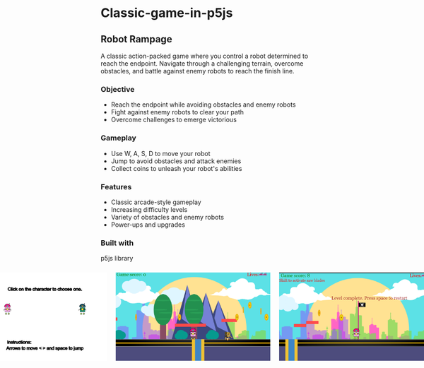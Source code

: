 <div class="game-description">
  <h1>Classic-game-in-p5js</h1>
  <h2>Robot Rampage</h2>
  <p>A classic action-packed game where you control a robot determined to reach the endpoint. Navigate through a challenging terrain, overcome obstacles, and battle against enemy robots to reach the finish line.</p>
  <h3>Objective</h3>
  <ul>
    <li>Reach the endpoint while avoiding obstacles and enemy robots</li>
    <li>Fight against enemy robots to clear your path</li>
    <li>Overcome challenges to emerge victorious</li>
  </ul>
  <h3>Gameplay</h3>
  <ul>
    <li>Use W, A, S, D to move your robot</li>
    <li>Jump to avoid obstacles and attack enemies</li>
    <li>Collect coins to unleash your robot's abilities</li>
  </ul>
  <h3>Features</h3>
  <ul>
    <li>Classic arcade-style gameplay</li>
    <li>Increasing difficulty levels</li>
    <li>Variety of obstacles and enemy robots</li>
    <li>Power-ups and upgrades</li>
  </ul>
  <h3>Built with</h3>
  <p>p5js library</p>
</div>

<div style="display: flex; flex-wrap: nowrap; justify-content: center;">
  <img src="images/1.png" alt="Image 1" style="width: 350px; height: 200px; object-fit: cover; margin: 10px;">
  <img src="images/2.png" alt="Image 2" style="width: 350px; height: 200px; object-fit: cover; margin: 10px;">
  <img src="images/3.png" alt="Image 3" style="width: 350px; height: 200px; object-fit: cover; margin: 10px;">
</div>
